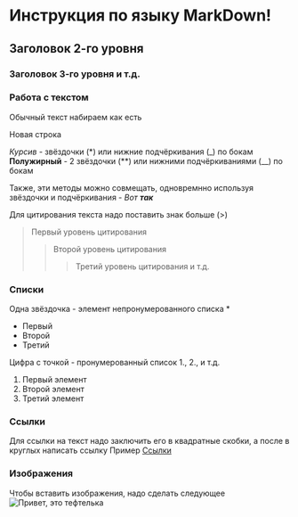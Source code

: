 # Инструкция по языку MarkDown!

## Заголовок 2-го уровня
### Заголовок 3-го уровня и т.д.

### Работа с текстом

Обычный текст набираем как есть

Новая строка

*Курсив* - звёздочки (*) или нижние подчёркивания (_) по бокам
**Полужирный** - 2 звёздочки (**) или нижними подчёркиваниями (__) по бокам 

Также, эти методы можно совмещать, одновремнно используя звёздочки и подчёркивания - *Вот __так__*


Для цитирования текста надо поставить знак больше (>)

> Первый уровень цитирования
>> Второй уровень цитирования
>>> Третий уровень цитирования и т.д.

### Списки

Одна звёздочка - элемент непронумерованного списка *
* Первый
* Второй
* Третий

Цифра с точкой - пронумерованный список 1., 2., и т.д.
1. Первый элемент
2. Второй элемент
3. Третий элемент

### Ссылки

Для ссылки на текст надо заключить его в квадратные скобки, а после в круглых написать ссылку
Пример [Ссылки](example.com "Всплывающая ссылка")


### Изображения

Чтобы вставить изображения, надо сделать следующее
![Привет, это тефтелька](tef.jpg)
